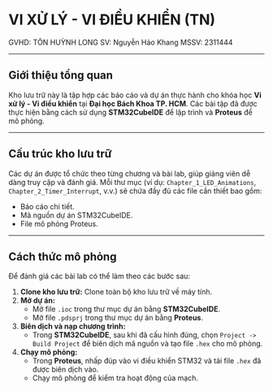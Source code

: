 # VI XỬ LÝ - VI ĐIỀU KHIỂN (TN)
GVHD: TÔN HUỲNH LONG
SV: Nguyễn Hảo Khang
MSSV: 2311444

---

## Giới thiệu tổng quan
Kho lưu trữ này là tập hợp các báo cáo và dự án thực hành cho khóa học **Vi xử lý - Vi điều khiển** tại **Đại học Bách Khoa TP. HCM**. Các bài tập đã được thực hiện bằng cách sử dụng **STM32CubeIDE** để lập trình và **Proteus** để mô phỏng.

---

## Cấu trúc kho lưu trữ
Các dự án được tổ chức theo từng chương và bài lab, giúp giảng viên dễ dàng truy cập và đánh giá. Mỗi thư mục (ví dụ: `Chapter_1_LED_Animations`, `Chapter_2_Timer_Interrupt`, v.v.) sẽ chứa đầy đủ các file cần thiết bao gồm:
* Báo cáo chi tiết.
* Mã nguồn dự án STM32CubeIDE.
* File mô phỏng Proteus.

---

## Cách thức mô phỏng
Để đánh giá các bài lab có thể làm theo các bước sau:
1.  **Clone kho lưu trữ:** Clone toàn bộ kho lưu trữ về máy tính.
2.  **Mở dự án:**
    * Mở file `.ioc` trong thư mục dự án bằng **STM32CubeIDE**.
    * Mở file `.pdsprj` trong thư mục dự án bằng **Proteus**.
3.  **Biên dịch và nạp chương trình:**
    * Trong **STM32CubeIDE**, sau khi đã cấu hình đúng, chọn `Project -> Build Project` để biên dịch mã nguồn và tạo file `.hex` cho mô phỏng.
4.  **Chạy mô phỏng:**
    * Trong **Proteus**, nhấp đúp vào vi điều khiển STM32 và tải file `.hex` đã được biên dịch vào.
    * Chạy mô phỏng để kiểm tra hoạt động của mạch.
